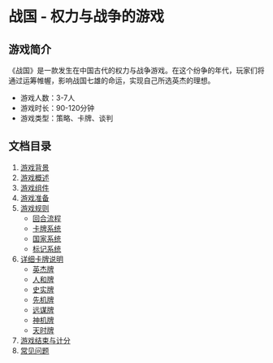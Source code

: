 # 战国 - 权力与战争的游戏

## 游戏简介

《战国》是一款发生在中国古代的权力与战争游戏。在这个纷争的年代，玩家们将通过运筹帷幄，影响战国七雄的命运，实现自己所选英杰的理想。

- 游戏人数：3-7人
- 游戏时长：90-120分钟
- 游戏类型：策略、卡牌、谈判

## 文档目录

1. [游戏背景](./background.md)
2. [游戏概述](./overview.md)
3. [游戏组件](./components.md)
4. [游戏准备](./setup.md)
5. [游戏规则](./rules/README.md)
   - [回合流程](./rules/turn_phases.md)
   - [卡牌系统](./rules/cards/README.md)
   - [国家系统](./rules/countries.md)
   - [标记系统](./rules/tokens.md)
6. [详细卡牌说明](./cards/README.md)
   - [英杰牌](./cards/heroes.md)
   - [人和牌](./cards/renhe.md)
   - [史实牌](./cards/shishi.md)
   - [先机牌](./cards/xianji.md)
   - [远谋牌](./cards/yuanmou.md)
   - [神机牌](./cards/shenqi.md)
   - [天时牌](./cards/tianshi.md)
7. [游戏结束与计分](./scoring.md)
8. [常见问题](./faq.md) 